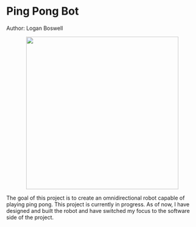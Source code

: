 # Ping Pong Bot

Author: Logan Boswell

<p align="center">
  <img src="https://github.com/user-attachments/assets/7886cb46-c1c3-4502-822c-01945be84b66" width="400"/>
</p>

The goal of this project is to create an omnidirectional robot capable of playing ping pong. This project is currently in progress. As of now, I have designed and built the robot and have switched my focus to the software side of the project.
